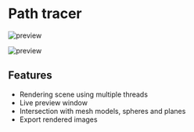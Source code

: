 # Path tracer

![preview](https://cldup.com/dZLX9rG4Ou.png)

![preview](https://cldup.com/p3JVNWIT1Q.png)

## Features

- Rendering scene using multiple threads
- Live preview window
- Intersection with mesh models, spheres and planes
- Export rendered images
